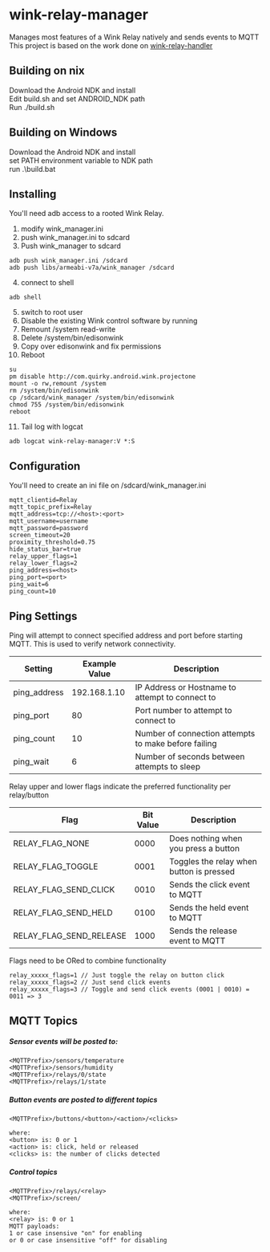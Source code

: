 # wink-relay-manager
Manages most features of a Wink Relay natively and sends events to MQTT
This project is based on the work done on [wink-relay-handler](https://github.com/mjg59/wink-relay-handler/)

Building on nix
--------
Download the Android NDK and install <br />
Edit build.sh and set ANDROID_NDK path <br />
Run ./build.sh

Building on Windows
----------
Download the Android NDK and install <br />
set PATH environment variable to NDK path<br>
run .\build.bat

Installing
----------

You'll need adb access to a rooted Wink Relay. 

1. modify wink_manager.ini
2. push wink_manager.ini to sdcard
3. Push wink_manager to sdcard

```
adb push wink_manager.ini /sdcard 
adb push libs/armeabi-v7a/wink_manager /sdcard 
```

4. connect to shell

```
adb shell
```
5. switch to root user
6. Disable the existing Wink control software by running
7. Remount /system read-write
8. Delete /system/bin/edisonwink
9. Copy over edisonwink and fix permissions
10. Reboot 

```
su
pm disable http://com.quirky.android.wink.projectone
mount -o rw,remount /system
rm /system/bin/edisonwink
cp /sdcard/wink_manager /system/bin/edisonwink
chmod 755 /system/bin/edisonwink
reboot
```

11. Tail log with logcat

```
adb logcat wink-relay-manager:V *:S
```

Configuration
--
You'll need to create an ini file on /sdcard/wink_manager.ini
```
mqtt_clientid=Relay
mqtt_topic_prefix=Relay
mqtt_address=tcp://<host>:<port>
mqtt_username=username
mqtt_password=password
screen_timeout=20
proximity_threshold=0.75
hide_status_bar=true
relay_upper_flags=1
relay_lower_flags=2
ping_address=<host>
ping_port=<port>
ping_wait=6
ping_count=10
```

Ping Settings 
--------
Ping will attempt to connect specified address and port before starting MQTT.  This is used to verify network connectivity.

| Setting | Example Value | Description |
| --- | --- | --- |
| ping_address | 192.168.1.10 | IP Address or Hostname to attempt to connect to |
| ping_port | 80 | Port number to attempt to connect to |
| ping_count | 10 | Number of connection attempts to make before failing |
| ping_wait | 6 | Number of seconds between attempts to sleep |

Relay upper and lower flags indicate the preferred functionality per relay/button

| Flag | Bit Value | Description |
| --- | --- | --- |
| RELAY_FLAG_NONE | 0000 | Does nothing when you press a button |
| RELAY_FLAG_TOGGLE | 0001 | Toggles the relay when button is pressed |
| RELAY_FLAG_SEND_CLICK | 0010 |Sends the click event to MQTT |
| RELAY_FLAG_SEND_HELD | 0100 | Sends the held event to MQTT |
| RELAY_FLAG_SEND_RELEASE |1000 |Sends the release event to MQTT |

Flags need to be ORed to combine functionality
```
relay_xxxxx_flags=1 // Just toggle the relay on button click
relay_xxxxx_flags=2 // Just send click events
relay_xxxxx_flags=3 // Toggle and send click events (0001 | 0010) = 0011 => 3
```

MQTT Topics
--------
##### Sensor events will be posted to:
```
<MQTTPrefix>/sensors/temperature
<MQTTPrefix>/sensors/humidity
<MQTTPrefix>/relays/0/state
<MQTTPrefix>/relays/1/state
```
#####  Button events are posted to different topics
```
<MQTTPrefix>/buttons/<button>/<action>/<clicks>

where:
<button> is: 0 or 1
<action> is: click, held or released
<clicks> is: the number of clicks detected
```
#####  Control topics
```
<MQTTPrefix>/relays/<relay>
<MQTTPrefix>/screen/

where:
<relay> is: 0 or 1
MQTT payloads:
1 or case insensive "on" for enabling
or 0 or case insensitive "off" for disabling
```
